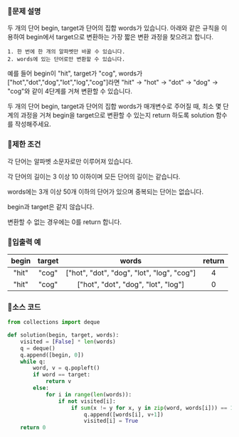 ### 📌문제 설명

두 개의 단어 begin, target과 단어의 집합 words가 있습니다. 아래와 같은 규칙을 이용하여 begin에서 target으로 변환하는 가장 짧은 변환 과정을 찾으려고 합니다.

```
1. 한 번에 한 개의 알파벳만 바꿀 수 있습니다.
2. words에 있는 단어로만 변환할 수 있습니다.
```

예를 들어 begin이 "hit", target가 "cog", words가 ["hot","dot","dog","lot","log","cog"]라면 "hit" -> "hot" -> "dot" -> "dog" -> "cog"와 같이 4단계를 거쳐 변환할 수 있습니다.

두 개의 단어 begin, target과 단어의 집합 words가 매개변수로 주어질 때, 최소 몇 단계의 과정을 거쳐 begin을 target으로 변환할 수 있는지 return 하도록 solution 함수를 작성해주세요.

### 📌제한 조건

각 단어는 알파벳 소문자로만 이루어져 있습니다.

각 단어의 길이는 3 이상 10 이하이며 모든 단어의 길이는 같습니다.

words에는 3개 이상 50개 이하의 단어가 있으며 중복되는 단어는 없습니다.

begin과 target은 같지 않습니다.

변환할 수 없는 경우에는 0를 return 합니다.

### 📌입출력 예

|begin|target|words|return|
|:------:|:------:|:------:|:------:|
|"hit"|"cog"|["hot", "dot", "dog", "lot", "log", "cog"]|4|
|"hit"|"cog"|["hot", "dot", "dog", "lot", "log"]|0|

### 📌소스 코드

```python
from collections import deque

def solution(begin, target, words):
    visited = [False] * len(words)
    q = deque()
    q.append([begin, 0])
    while q:
        word, v = q.popleft()
        if word == target:
            return v
        else:
            for i in range(len(words)):
                if not visited[i]:
                    if sum(x != y for x, y in zip(word, words[i])) == 1:
                        q.append([words[i], v+1])
                        visited[i] = True
    return 0
```
